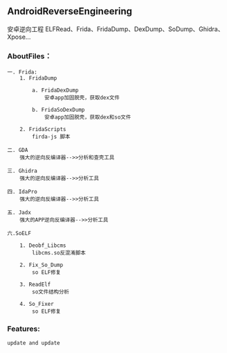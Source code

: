 ## AndroidReverseEngineering

安卓逆向工程
    ELFRead、Frida、FridaDump、DexDump、SoDump、Ghidra、Xpose...

### AboutFiles：
    
    一. Frida:
        1. FridaDump
        
            a. FridaDexDump
                安卓app加固脱壳，获取dex文件
                
            b. FridaSoDexDump
                安卓app加固脱壳，获取dex和so文件
        
        2. FridaScripts
            firda-js 脚本
            
    二. GDA
        强大的逆向反编译器-->>分析和查壳工具
    
    三. Ghidra
        强大的逆向反编译器-->>分析工具
        
    四. IdaPro
        强大的逆向反编译器-->>分析工具
        
    五. Jadx
        强大的APP逆向反编译器-->>分析工具
        
    六.SoELF
    
        1. Deobf_Libcms
            libcms.so反混淆脚本
            
        2. Fix_So_Dump
            so ELF修复
        
        3. ReadElf
            so文件结构分析
            
        4. So_Fixer
            so ELF修复
        
    
### Features:
    update and update